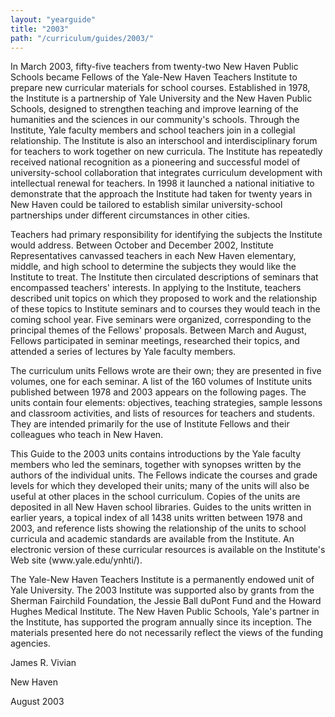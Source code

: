 ```yaml
---
layout: "yearguide"
title: "2003"
path: "/curriculum/guides/2003/"
---
```


<main>
<p>In March 2003, fifty-five teachers from twenty-two New Haven Public Schools
became Fellows of the Yale-New Haven Teachers Institute to prepare new curricular
materials for school courses. Established in 1978, the Institute is a partnership of Yale
University and the New Haven Public Schools, designed to strengthen teaching and
improve learning of the humanities and the sciences in our community's schools.
Through the Institute, Yale faculty members and school teachers join in a collegial
relationship. The Institute is also an interschool and interdisciplinary forum for teachers
to work together on new curricula. The Institute has repeatedly received national
recognition as a pioneering and successful model of university-school collaboration that
integrates curriculum development with intellectual renewal for teachers. In 1998 it
launched a national initiative to demonstrate that the approach the Institute had taken
for twenty years in New Haven could be tailored to establish similar university-school
partnerships under different circumstances in other cities.</p>

<p>Teachers had primary responsibility for identifying the subjects the Institute
would address. Between October and December 2002, Institute Representatives
canvassed teachers in each New Haven elementary, middle, and high school to
determine the subjects they would like the Institute to treat. The Institute then circulated
descriptions of seminars that encompassed teachers' interests. In applying to the
Institute, teachers described unit topics on which they proposed to work and the
relationship of these topics to Institute seminars and to courses they would teach in the
coming school year. Five seminars were organized, corresponding to the principal
themes of the Fellows' proposals. Between March and August, Fellows participated in
seminar meetings, researched their topics, and attended a series of lectures by Yale
faculty members.</p>

<p>The curriculum units Fellows wrote are their own; they are presented in five
volumes, one for each seminar. A list of the 160 volumes of Institute units published
between 1978 and 2003 appears on the following pages. The units contain four
elements: objectives, teaching strategies, sample lessons and classroom activities, and
lists of resources for teachers and students. They are intended primarily for the use of
Institute Fellows and their colleagues who teach in New Haven.</p>

<p>This Guide to the 2003 units contains introductions by the Yale faculty members
who led the seminars, together with synopses written by the authors of the individual
units. The Fellows indicate the courses and grade levels for which they developed their
units; many of the units will also be useful at other places in the school curriculum.
Copies of the units are deposited in all New Haven school libraries. Guides to the units
written in earlier years, a topical index of all 1438 units written between 1978 and 2003,
and reference lists showing the relationship of the units to school curricula and
academic standards are available from the Institute. An electronic version of these
curricular resources is available on the Institute's Web site (www.yale.edu/ynhti/).</p>

<p>The Yale-New Haven Teachers Institute is a permanently endowed unit of Yale
University. The 2003 Institute was supported also by grants from the Sherman Fairchild
Foundation, the Jessie Ball duPont Fund and the Howard Hughes Medical Institute. The
New Haven Public Schools, Yale's partner in the Institute, has supported the program
annually since its inception. The materials presented here do not necessarily reflect the
views of the funding agencies.</p>

<p>James R. Vivian</p>
<p>New Haven</p>
<p>August 2003</p>
</main>

